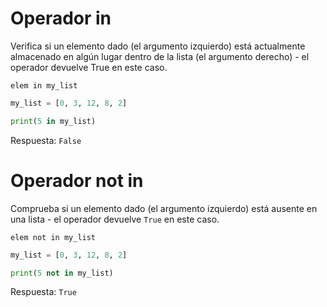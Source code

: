 # Operador in
Verifica si un elemento dado (el argumento izquierdo) está actualmente almacenado en algún lugar dentro de la lista (el argumento derecho) - el operador devuelve True en este caso.

`elem in my_list`

```Python
my_list = [0, 3, 12, 8, 2]

print(5 in my_list)
```
Respuesta: `False`

# Operador not in

 Comprueba si un elemento dado (el argumento izquierdo) está ausente en una lista - el operador devuelve `True` en este caso.

 `elem not in my_list`

```Python
my_list = [0, 3, 12, 8, 2]

print(5 not in my_list)
```
Respuesta: `True`
